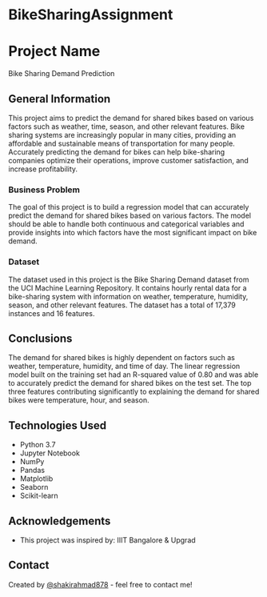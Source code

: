 # BikeSharingAssignment
# Project Name
Bike Sharing Demand Prediction

## General Information
This project aims to predict the demand for shared bikes based on various factors such as weather, time, season, and other relevant features. Bike sharing systems are increasingly popular in many cities, providing an affordable and sustainable means of transportation for many people. Accurately predicting the demand for bikes can help bike-sharing companies optimize their operations, improve customer satisfaction, and increase profitability.

### Business Problem
The goal of this project is to build a regression model that can accurately predict the demand for shared bikes based on various factors. The model should be able to handle both continuous and categorical variables and provide insights into which factors have the most significant impact on bike demand.

### Dataset
The dataset used in this project is the Bike Sharing Demand dataset from the UCI Machine Learning Repository. It contains hourly rental data for a bike-sharing system with information on weather, temperature, humidity, season, and other relevant features. The dataset has a total of 17,379 instances and 16 features.

## Conclusions
The demand for shared bikes is highly dependent on factors such as weather, temperature, humidity, and time of day.
The linear regression model built on the training set had an R-squared value of 0.80 and was able to accurately predict the demand for shared bikes on the test set.
The top three features contributing significantly to explaining the demand for shared bikes were temperature, hour, and season.
## Technologies Used
- Python 3.7
- Jupyter Notebook
- NumPy
- Pandas
- Matplotlib
- Seaborn
- Scikit-learn

## Acknowledgements
- This project was inspired by: IIIT Bangalore & Upgrad


## Contact
Created by [@shakirahmad878](https://github.com/shakirahmad878) - feel free to contact me!
